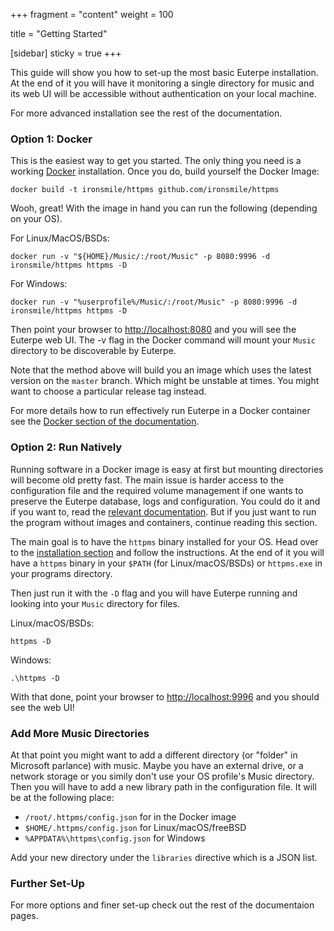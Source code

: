 +++
fragment = "content"
weight = 100

title = "Getting Started"

[sidebar]
  sticky = true
+++

This guide will show you how to set-up the most basic Euterpe installation. At the end of it you will have it monitoring a single directory for music and its web UI will be accessible without authentication on your local machine.

For more advanced installation see the rest of the documentation.

### Option 1: Docker

This is the easiest way to get you started. The only thing you need is a working [Docker](https://www.docker.com/) installation. Once you do, build yourself the Docker Image:

```
docker build -t ironsmile/httpms github.com/ironsmile/httpms
```

Wooh, great! With the image in hand you can run the following (depending on your OS).

For Linux/MacOS/BSDs:

```
docker run -v "${HOME}/Music/:/root/Music" -p 8080:9996 -d ironsmile/httpms httpms -D
```

For Windows:

```
docker run -v "%userprofile%/Music/:/root/Music" -p 8080:9996 -d ironsmile/httpms httpms -D
```

Then point your browser to [http://localhost:8080](http://localhost:8080) and you will see the Euterpe web UI. The -v flag in the Docker command will mount your `Music` directory to be discoverable by Euterpe.

Note that the method above will build you an image which uses the latest version on the `master` branch. Which might be unstable at times. You might want to choose a particular release tag instead.

For more details how to run effectively run Euterpe in a Docker container see the [Docker section of the documentation](/docs/docker).

### Option 2: Run Natively

Running software in a Docker image is easy at first but mounting directories will become old pretty fast. The main issue is harder access to the configuration file and the required volume management if one wants to preserve the Euterpe database, logs and configuration. You could do it and if you want to, read the [relevant documentation](/docs/docker). But if you just want to run the program without images and containers, continue reading this section.

The main goal is to have the `httpms` binary installed for your OS. Head over to the [installation section](/docs/installation) and follow the instructions. At the end of it you will have a `httpms` binary in your `$PATH` (for Linux/macOS/BSDs) or `httpms.exe` in your programs directory.

Then just run it with the `-D` flag and you will have Euterpe running and looking into your `Music` directory for files.

Linux/macOS/BSDs:

```
httpms -D
```

Windows:

```
.\httpms -D
```

With that done, point your browser to [http://localhost:9996](http://localhost:9996) and you should see the web UI!

### Add More Music Directories

At that point you might want to add a different directory (or "folder" in Microsoft parlance) with music. Maybe you have an external drive, or a network storage or you simily don't use your OS profile's Music directory. Then you will have to add a new library path in the configuration file. It will be at the following place:

* `/root/.httpms/config.json` for in the Docker image
* `$HOME/.httpms/config.json` for Linux/macOS/freeBSD
* `%APPDATA%\httpms\config.json` for Windows

Add your new directory under the `libraries` directive which is a JSON list.

### Further Set-Up

For more options and finer set-up check out the rest of the documentaion pages.
